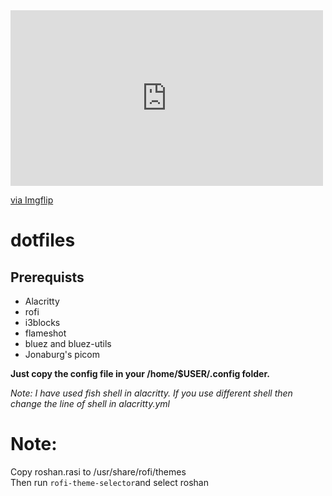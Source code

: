 <div style="width:500px;max-width:100%;"><div style="height:0;padding-bottom:56.2%;position:relative;"><iframe width="500" height="281" style="position:absolute;top:0;left:0;width:100%;height:100%;" frameBorder="0" src="https://imgflip.com/embed/675elo"></iframe></div><p><a href="https://imgflip.com/gif/675elo">via Imgflip</a></p></div>

# dotfiles

## Prerequists
- Alacritty
- rofi
- i3blocks
- flameshot
- bluez and bluez-utils
- Jonaburg's picom

**Just copy the config file in your /home/$USER/.config folder.**

*Note: I have used fish shell in alacritty. If you use different shell then change the line of shell in alacritty.yml*

# Note:
Copy roshan.rasi to /usr/share/rofi/themes <br />
Then run ```rofi-theme-selector```and select roshan 

